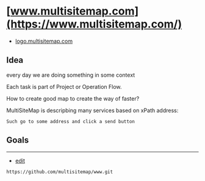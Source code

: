 # [www.multisitemap.com](https://www.multisitemap.com/)

+ [logo.multisitemap.com](https://logo.multisitemap.com/)

## Idea

every day we are doing something in some context

Each task is part of Project or Operation Flow.

How to create good map to create the way of faster?

MultiSiteMap is descripbing many services based on xPath address:

    Such go to some address and click a send button


## Goals 

---
+ [edit](https://github.com/multisitemap/www/edit/main/README.md)
```
https://github.com/multisitemap/www.git
```

